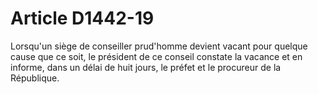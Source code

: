 # Article D1442-19

  
Lorsqu'un siège de conseiller prud'homme devient vacant pour quelque cause que ce soit, le président de ce conseil constate la vacance et en informe, dans un délai de huit jours, le préfet et le procureur de la République.